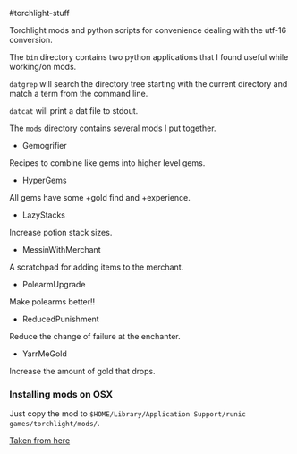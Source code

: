 #torchlight-stuff

Torchlight mods and python scripts for convenience dealing with the utf-16
conversion.

The `bin` directory contains two python applications that I found useful while
working/on mods.

`datgrep` will search the directory tree starting with the current directory 
and match a term from the command line.

`datcat` will print a dat file to stdout.

The `mods` directory contains several mods I put together.

* Gemogrifier

Recipes to combine like gems into higher level gems.

* HyperGems

All gems have some +gold find and +experience.

* LazyStacks

Increase potion stack sizes.

* MessinWithMerchant

A scratchpad for adding items to the merchant.

* PolearmUpgrade

Make polearms better!!

* ReducedPunishment

Reduce the change of failure at the enchanter.

* YarrMeGold

Increase the amount of gold that drops.

### Installing mods on OSX

Just copy the mod to
`$HOME/Library/Application Support/runic games/torchlight/mods/`.

[Taken from here](http://forums.runicgames.com/viewtopic.php?f=24&t=12903)

